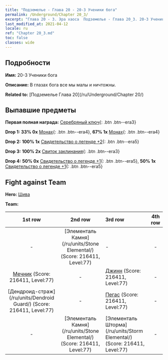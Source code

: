 ```yaml
---
title: "Подземелье - Глава 20 - 20-3 Ученики бога"
permalink: /Underground/Chapter 20_3/
excerpt: "Глава 20 - 3. Эра хаоса  Подземелье - Глава 20_3. 20-3 Ученики бога"
last_modified_at: 2021-04-12
locale: ru
ref: "Chapter 20_3.md"
toc: false
classes: wide
---
```


## Подробности

 **Имя:** 20-3 Ученики бога

 **Описание:** В глазах бога все мы малы и ничтожны.

 **Related to:** [Подземелье Глава 20](/ru/Underground/Chapter 20/)

## Выпавшие предметы

 **Первая полная награда:** [Серебряный ключ](/ru/Items/con_693/){: .btn .btn--era3}

 **Drop 1:** **33% 0x** [Монах](/ru/Items/unt_194/){: .btn .btn--era4}, **67% 1x** [Монах](/ru/Items/unt_194/){: .btn .btn--era4}

 **Drop 2:** **100% 1x** [Свидетельство о легенде +2](/ru/Items/mat_81/){: .btn .btn--era5}

 **Drop 3:** **100% 2x** [Свиток заклинания](/ru/Items/con_694/){: .btn .btn--era3}

 **Drop 4:** **50% 0x** [Свидетельство о легенде +1](/ru/Items/mat_74/){: .btn .btn--era5}, **50% 1x** [Свидетельство о легенде +1](/ru/Items/mat_74/){: .btn .btn--era5}


## Fight against Team
 **Hero:** [Шива](/ru/heroes/Shiva/)

 **Team:**


  | 1st row | 2nd row | 3rd row | 4th row |
  |:----:|:----:|:----|:----:|
  | - | [Элементаль Камня](/ru/units/Stone Elemental/) (Score: 216411, Level:77)  | - | - |
  | [Мечник](/ru/units/Swordsman/) (Score: 216411, Level:77)  | - | [Джинн](/ru/units/Genie/) (Score: 216411, Level:77)  | - |
  | [Дендроид-страж](/ru/units/Dendroid Guard/) (Score: 216411, Level:77)  | - | [Пегас](/ru/units/Pegasus/) (Score: 216411, Level:77)  | - |
  | - | [Элементаль Камня](/ru/units/Stone Elemental/) (Score: 216411, Level:77)  | [Элементаль Шторма](/ru/units/Storm Elemental/) (Score: 216411, Level:77)  | - |



